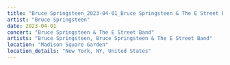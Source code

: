 ```yaml
---
title: "Bruce Springsteen_2023-04-01_Bruce Springsteen & The E Street Band"
artist: "Bruce Springsteen"
date: 2023-04-01
concert: "Bruce Springsteen & The E Street Band"
artists: "Bruce Springsteen, Bruce Springsteen & The E Street Band"
location: "Madison Square Garden"
location_details: "New York, NY, United States"
---
```

